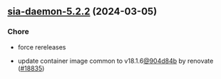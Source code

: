 

## [sia-daemon-5.2.2](https://github.com/truecharts/charts/compare/sia-daemon-5.2.0...sia-daemon-5.2.2) (2024-03-05)

### Chore



- force rereleases

- update container image common to v18.1.6[@904d84b](https://github.com/904d84b) by renovate ([#18835](https://github.com/truecharts/charts/issues/18835))